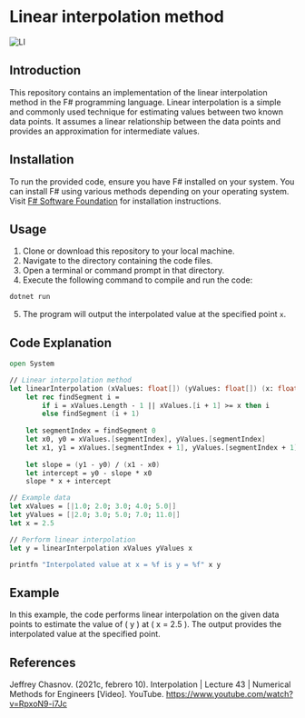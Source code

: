 # Linear interpolation method

![LI](https://upload.wikimedia.org/wikipedia/commons/thumb/d/dd/LinearInterpolation.svg/300px-LinearInterpolation.svg.png)

## Introduction
This repository contains an implementation of the linear interpolation method in the F# programming language. Linear interpolation is a simple and commonly used technique for estimating values between two known data points. It assumes a linear relationship between the data points and provides an approximation for intermediate values.

## Installation
To run the provided code, ensure you have F# installed on your system. You can install F# using various methods depending on your operating system. Visit [F# Software Foundation](https://fsharp.org/use/) for installation instructions.

## Usage
1. Clone or download this repository to your local machine.
2. Navigate to the directory containing the code files.
3. Open a terminal or command prompt in that directory.
4. Execute the following command to compile and run the code:

```bash
dotnet run
```

5. The program will output the interpolated value at the specified point `x`.

## Code Explanation
```fsharp
open System

// Linear interpolation method
let linearInterpolation (xValues: float[]) (yValues: float[]) (x: float) =
    let rec findSegment i =
        if i = xValues.Length - 1 || xValues.[i + 1] >= x then i
        else findSegment (i + 1)
    
    let segmentIndex = findSegment 0
    let x0, y0 = xValues.[segmentIndex], yValues.[segmentIndex]
    let x1, y1 = xValues.[segmentIndex + 1], yValues.[segmentIndex + 1]
    
    let slope = (y1 - y0) / (x1 - x0)
    let intercept = y0 - slope * x0
    slope * x + intercept

// Example data
let xValues = [|1.0; 2.0; 3.0; 4.0; 5.0|]
let yValues = [|2.0; 3.0; 5.0; 7.0; 11.0|]
let x = 2.5

// Perform linear interpolation
let y = linearInterpolation xValues yValues x

printfn "Interpolated value at x = %f is y = %f" x y
```

## Example

In this example, the code performs linear interpolation on the given data points to estimate the value of \( y \) at \( x = 2.5 \). The output provides the interpolated value at the specified point.

## References

Jeffrey Chasnov. (2021c, febrero 10). Interpolation | Lecture 43 | Numerical Methods for Engineers [Video]. YouTube. https://www.youtube.com/watch?v=RpxoN9-i7Jc